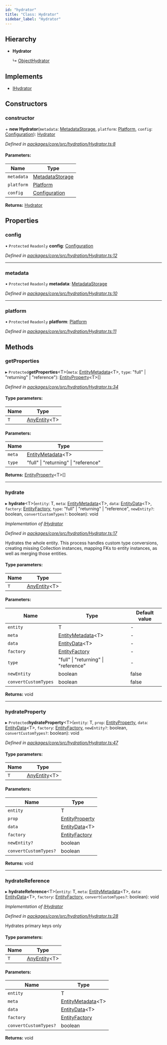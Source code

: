 ```yaml
---
id: "hydrator"
title: "Class: Hydrator"
sidebar_label: "Hydrator"
---
```


## Hierarchy

* **Hydrator**

  ↳ [ObjectHydrator](objecthydrator.md)

## Implements

* [IHydrator](../interfaces/ihydrator.md)

## Constructors

### constructor

\+ **new Hydrator**(`metadata`: [MetadataStorage](metadatastorage.md), `platform`: [Platform](platform.md), `config`: [Configuration](configuration.md)): [Hydrator](hydrator.md)

*Defined in [packages/core/src/hydration/Hydrator.ts:8](https://github.com/mikro-orm/mikro-orm/blob/18b580bb42/packages/core/src/hydration/Hydrator.ts#L8)*

#### Parameters:

Name | Type |
------ | ------ |
`metadata` | [MetadataStorage](metadatastorage.md) |
`platform` | [Platform](platform.md) |
`config` | [Configuration](configuration.md) |

**Returns:** [Hydrator](hydrator.md)

## Properties

### config

• `Protected` `Readonly` **config**: [Configuration](configuration.md)

*Defined in [packages/core/src/hydration/Hydrator.ts:12](https://github.com/mikro-orm/mikro-orm/blob/18b580bb42/packages/core/src/hydration/Hydrator.ts#L12)*

___

### metadata

• `Protected` `Readonly` **metadata**: [MetadataStorage](metadatastorage.md)

*Defined in [packages/core/src/hydration/Hydrator.ts:10](https://github.com/mikro-orm/mikro-orm/blob/18b580bb42/packages/core/src/hydration/Hydrator.ts#L10)*

___

### platform

• `Protected` `Readonly` **platform**: [Platform](platform.md)

*Defined in [packages/core/src/hydration/Hydrator.ts:11](https://github.com/mikro-orm/mikro-orm/blob/18b580bb42/packages/core/src/hydration/Hydrator.ts#L11)*

## Methods

### getProperties

▸ `Protected`**getProperties**&#60;T>(`meta`: [EntityMetadata](entitymetadata.md)&#60;T>, `type`: &#34;full&#34; \| &#34;returning&#34; \| &#34;reference&#34;): [EntityProperty](../interfaces/entityproperty.md)&#60;T>[]

*Defined in [packages/core/src/hydration/Hydrator.ts:34](https://github.com/mikro-orm/mikro-orm/blob/18b580bb42/packages/core/src/hydration/Hydrator.ts#L34)*

#### Type parameters:

Name | Type |
------ | ------ |
`T` | [AnyEntity](../index.md#anyentity)&#60;T> |

#### Parameters:

Name | Type |
------ | ------ |
`meta` | [EntityMetadata](entitymetadata.md)&#60;T> |
`type` | &#34;full&#34; \| &#34;returning&#34; \| &#34;reference&#34; |

**Returns:** [EntityProperty](../interfaces/entityproperty.md)&#60;T>[]

___

### hydrate

▸ **hydrate**&#60;T>(`entity`: T, `meta`: [EntityMetadata](entitymetadata.md)&#60;T>, `data`: [EntityData](../index.md#entitydata)&#60;T>, `factory`: [EntityFactory](entityfactory.md), `type`: &#34;full&#34; \| &#34;returning&#34; \| &#34;reference&#34;, `newEntity?`: boolean, `convertCustomTypes?`: boolean): void

*Implementation of [IHydrator](../interfaces/ihydrator.md)*

*Defined in [packages/core/src/hydration/Hydrator.ts:17](https://github.com/mikro-orm/mikro-orm/blob/18b580bb42/packages/core/src/hydration/Hydrator.ts#L17)*

Hydrates the whole entity. This process handles custom type conversions, creating missing Collection instances,
mapping FKs to entity instances, as well as merging those entities.

#### Type parameters:

Name | Type |
------ | ------ |
`T` | [AnyEntity](../index.md#anyentity)&#60;T> |

#### Parameters:

Name | Type | Default value |
------ | ------ | ------ |
`entity` | T | - |
`meta` | [EntityMetadata](entitymetadata.md)&#60;T> | - |
`data` | [EntityData](../index.md#entitydata)&#60;T> | - |
`factory` | [EntityFactory](entityfactory.md) | - |
`type` | &#34;full&#34; \| &#34;returning&#34; \| &#34;reference&#34; | - |
`newEntity` | boolean | false |
`convertCustomTypes` | boolean | false |

**Returns:** void

___

### hydrateProperty

▸ `Protected`**hydrateProperty**&#60;T>(`entity`: T, `prop`: [EntityProperty](../interfaces/entityproperty.md), `data`: [EntityData](../index.md#entitydata)&#60;T>, `factory`: [EntityFactory](entityfactory.md), `newEntity?`: boolean, `convertCustomTypes?`: boolean): void

*Defined in [packages/core/src/hydration/Hydrator.ts:47](https://github.com/mikro-orm/mikro-orm/blob/18b580bb42/packages/core/src/hydration/Hydrator.ts#L47)*

#### Type parameters:

Name | Type |
------ | ------ |
`T` | [AnyEntity](../index.md#anyentity)&#60;T> |

#### Parameters:

Name | Type |
------ | ------ |
`entity` | T |
`prop` | [EntityProperty](../interfaces/entityproperty.md) |
`data` | [EntityData](../index.md#entitydata)&#60;T> |
`factory` | [EntityFactory](entityfactory.md) |
`newEntity?` | boolean |
`convertCustomTypes?` | boolean |

**Returns:** void

___

### hydrateReference

▸ **hydrateReference**&#60;T>(`entity`: T, `meta`: [EntityMetadata](entitymetadata.md)&#60;T>, `data`: [EntityData](../index.md#entitydata)&#60;T>, `factory`: [EntityFactory](entityfactory.md), `convertCustomTypes?`: boolean): void

*Implementation of [IHydrator](../interfaces/ihydrator.md)*

*Defined in [packages/core/src/hydration/Hydrator.ts:28](https://github.com/mikro-orm/mikro-orm/blob/18b580bb42/packages/core/src/hydration/Hydrator.ts#L28)*

Hydrates primary keys only

#### Type parameters:

Name | Type |
------ | ------ |
`T` | [AnyEntity](../index.md#anyentity)&#60;T> |

#### Parameters:

Name | Type |
------ | ------ |
`entity` | T |
`meta` | [EntityMetadata](entitymetadata.md)&#60;T> |
`data` | [EntityData](../index.md#entitydata)&#60;T> |
`factory` | [EntityFactory](entityfactory.md) |
`convertCustomTypes?` | boolean |

**Returns:** void
